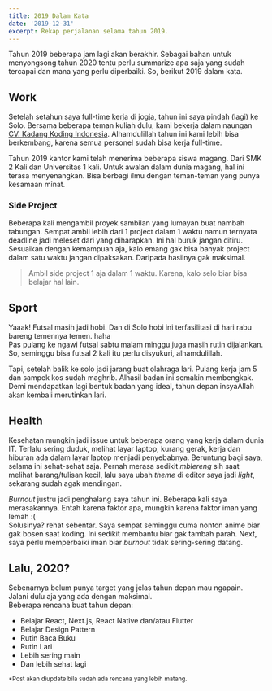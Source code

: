 ```yaml
---
title: 2019 Dalam Kata
date: '2019-12-31'
excerpt: Rekap perjalanan selama tahun 2019.
---
```


Tahun 2019 beberapa jam lagi akan berakhir.
Sebagai bahan untuk menyongsong tahun 2020 tentu perlu summarize apa saja yang sudah tercapai dan mana yang perlu diperbaiki.
So, berikut 2019 dalam kata.

## Work
Setelah setahun saya full-time kerja di jogja, tahun ini saya pindah (lagi) ke Solo.
Bersama beberapa teman kuliah dulu, kami bekerja dalam naungan <a href="https://kadangkoding.com">CV. Kadang Koding Indonesia</a>.
Alhamdulillah tahun ini kami lebih bisa berkembang, karena semua personel sudah bisa kerja full-time.

Tahun 2019 kantor kami telah menerima beberapa siswa magang. Dari SMK 2 Kali dan Universitas 1 kali.
Untuk awalan dalam dunia magang, hal ini terasa menyenangkan. Bisa berbagi ilmu dengan teman-teman yang punya kesamaan minat.

### Side Project
Beberapa kali mengambil proyek sambilan yang lumayan buat nambah tabungan.
Sempat ambil lebih dari 1 project dalam 1 waktu namun ternyata deadline jadi meleset dari yang diharapkan. Ini hal buruk jangan ditiru.
Sesuaikan dengan kemampuan aja, kalo emang gak bisa banyak project dalam satu waktu jangan dipaksakan. Daripada hasilnya gak maksimal.

> Ambil side project 1 aja dalam 1 waktu. Karena, kalo selo biar bisa belajar hal lain.

## Sport
Yaaak! Futsal masih jadi hobi. Dan di Solo hobi ini terfasilitasi di hari rabu bareng temennya temen. haha <br>
Pas pulang ke ngawi futsal sabtu malam minggu juga masih rutin dijalankan. So, seminggu bisa futsal 2 kali itu perlu disyukuri, alhamdulillah.

Tapi, setelah balik ke solo jadi jarang buat olahraga lari. Pulang kerja jam 5 dan sampek kos sudah maghrib.
Alhasil badan ini semakin membengkak. Demi mendapatkan lagi bentuk badan yang ideal, tahun depan insyaAllah akan kembali merutinkan lari.

## Health
Kesehatan mungkin jadi issue untuk beberapa orang yang kerja dalam dunia IT.
Terlalu sering duduk, melihat layar laptop, kurang gerak, kerja dan hiburan ada dalam layar laptop menjadi penyebabnya.
Beruntung bagi saya, selama ini sehat-sehat saja. Pernah merasa sedikit *mblereng* sih saat melihat barang/tulisan kecil, lalu saya ubah *theme* di editor saya jadi *light*, sekarang sudah agak mendingan.

*Burnout* justru jadi penghalang saya tahun ini. Beberapa kali saya merasakannya. Entah karena faktor apa, mungkin karena faktor iman yang lemah :( <br>
Solusinya? rehat sebentar. Saya sempat seminggu cuma nonton anime biar gak bosen saat koding. Ini sedikit membantu biar gak tambah parah.
Next, saya perlu memperbaiki iman biar *burnout* tidak sering-sering datang.


## Lalu, 2020?
Sebenarnya belum punya target yang jelas tahun depan mau ngapain. Jalani dulu aja yang ada dengan maksimal. <br>
Beberapa rencana buat tahun depan:
- Belajar React, Next.js, React Native dan/atau Flutter
- Belajar Design Pattern
- Rutin Baca Buku
- Rutin Lari
- Lebih sering main
- Dan lebih sehat lagi

<small class="text-gray-700">*Post akan diupdate bila sudah ada rencana yang lebih matang.</small>